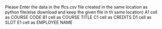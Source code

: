 Please Enter the data in the ffcs.csv file created in the same location as python file(else download and keep the given file in th same location)
A1 cell as COURSE CODE
B1 cell as COURSE TITLE
C1 cell as CREDITS
D1 cell as SLOT
E1 cell as EMPLOYEE NAME
